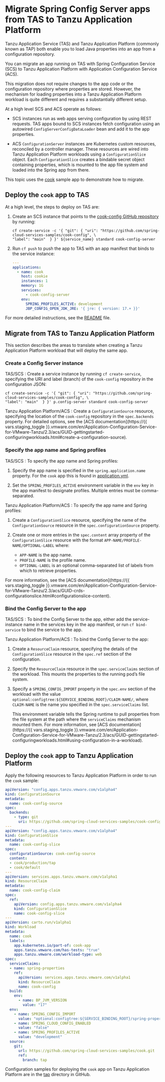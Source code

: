 # Migrate Spring Config Server apps from TAS to Tanzu Application Platform

Tanzu Application Service (TAS) and Tanzu Application Platform (commonly known as TAP) both enable
you to load Java properties into an app from a configuration repository.

You can migrate an app running on TAS with Spring Configuration Service (SCS) to Tanzu Application
Platform with Application Configuration Service (ACS).

This migration does not require changes to the app code or the configuration repository
where properties are stored. However, the mechanism for loading properties into a Tanzu Application
Platform workload is quite different and requires a substantially different setup.

At a high level SCS and ACS operate as follows:

- SCS instances run as web apps serving configuration by using REST requests. TAS apps bound to SCS
  instances fetch configuration using an autowired `ConfigServerConfigDataLoader` bean and add it to
  the app properties.

- ACS `ConfigurationServer` instances are Kubernetes custom resources, reconciled by a controller
  manager. These resources are wired into Tanzu Application Platform workloads using a
  `ConfigurationSlice` object. Each `ConfigurationSlice` creates a bindable secret object containing
  properties, which is mounted to the app file system and loaded into the Spring app from there.

This topic uses the [cook](https://github.com/spring-cloud-services-samples/cook) sample app to
demonstrate how to migrate.

## <a id="deploy-to-tas"></a> Deploy the `cook` app to TAS

At a high level, the steps to deploy on TAS are:

1. Create an SCS instance that points to the
   [cook-config GitHub repository](https://github.com/spring-cloud-services-samples/cook-config) by
   running:

   ```console
   cf create-service -c '{ "git": { "uri": "https://github.com/spring-cloud-services-samples/cook-config", \
   "label": "main"  } }' ${service_name} standard cook-config-server
   ```

1. Run `cf push` to push the app to TAS with an app manifest that binds to the service instance:

    ```yaml
    ---
    applications:
      - name: cook
        host: cookie
        instances: 1
        memory: 1G
        services:
          - cook-config-server
        env:
          SPRING_PROFILES_ACTIVE: development
          JBP_CONFIG_OPEN_JDK_JRE: '{ jre: { version: 17.+ }}'
    ```

For more detailed instructions, see the
[README](https://github.com/spring-cloud-services-samples/cook/blob/main/README.adoc) file.

## <a id="migrate-tas-to-tap"></a> Migrate from TAS to Tanzu Application Platform

This section describes the areas to translate when creating a Tanzu Application Platform workload
that will deploy the same app.

### <a id="create-cnfg-srvr-instance"></a> Create a Config Server instance

TAS/SCS
: Create a service instance by running `cf create-service`, specifying the URI and label (branch) of
  the `cook-config` repository in the configuration JSON:

   ```console
   cf create-service -c '{ "git": { "uri": "https://github.com/spring-cloud-services-samples/cook-config", \
   "label": "main"  } }' p.config-server standard cook-config-server
   ```

Tanzu Application Platform/ACS
: Create a `ConfigurationSource` resource, specifying the location of the `cook-config` repository in
  the `spec.backends` property. For detailed options, see the
  [ACS documentation](https://{{ vars.staging_toggle }}.vmware.com/en/Application-Configuration-Service-for-VMware-Tanzu/2.3/acs/GUID-gettingstarted-configuringworkloads.html#create-a-configuration-source).

### <a id="spec-app-name-profiles"></a> Specify the app name and Spring profiles

TAS/SCS
: To specify the app name and Spring profiles:

   1. Specify the app name is specified in the `spring.application.name` property. For the
      `cook` app this is found in [application.yml](https://github.com/spring-cloud-services-samples/cook/blob/main/src/main/resources/application.yml).

   1. Set the `SPRING_PROFILES_ACTIVE` environment variable in the `env` key in the app
      manifest to designate profiles. Multiple entries must be comma-separated.

Tanzu Application Platform/ACS
: To specify the app name and Spring profiles:

   1. Create a `ConfigurationSlice` resource, specifying the name of the `ConfigurationSource`
      resource in the `spec.configurationSource` property.

   1. Create one or more entries in the `spec.content` array property of the `ConfigurationSlice`
      resource with the format `APP-NAME/PROFILE-NAME/OPTIONAL-LABEL` where:

      - `APP-NAME` is the app name.
      - `PROFILE-NAME` is the profile name.
      - `OPTIONAL-LABEL` is an optional comma-separated list of labels from which to retrieve properties.

  For more information, see the
  [ACS documentation](https://{{ vars.staging_toggle }}.vmware.com/en/Application-Configuration-Service-for-VMware-Tanzu/2.3/acs/GUID-crds-configurationslice.html#configurationslice-content).

### <a id="bind-cnfg-srvr-to-app"></a> Bind the Config Server to the app

TAS/SCS
: To bind the Config Server to the app, either add the service-instance name in the services key in
  the app manifest, or run `cf bind-service` to bind the service to the app.

Tanzu Application Platform/ACS
: To bind the Config Server to the app:

   1. Create a `ResourceClaim` resource, specifying the details of the `ConfigurationSlice` resource
      in the `spec.ref` section of the configuration.
   1. Specify the `ResourceClaim` resource in the `spec.serviceClaims` section of the workload. This
      mounts the properties to the running pod’s file system.
   1. Specify a `SPRING_CONFIG_IMPORT` property in the `spec.env` section of the workload with the
      value `optional:configtree:${SERVICE_BINDING_ROOT}/CLAIM-NAME/`, where `CLAIM-NAME` is the name
      you specified in the `spec.serviceClaims` list.

      This environment variable tells the Spring runtime to pull properties from the file system at
      the path where the `serviceClaims` mechanism mounted them. For more information, see
      [ACS documentation](https://{{ vars.staging_toggle }}.vmware.com/en/Application-Configuration-Service-for-VMware-Tanzu/2.3/acs/GUID-gettingstarted-configuringworkloads.html#using-configuration-in-a-workload).

## <a id="deploy-cook-to-tap"></a> Deploy the `cook` app to Tanzu Application Platform

Apply the following resources to Tanzu Application Platform in order to run the `cook` sample:

```yaml
apiVersion: "config.apps.tanzu.vmware.com/v1alpha4"
kind: ConfigurationSource
metadata:
  name: cook-config-source
spec:
  backends:
    - type: git
      uri: https://github.com/spring-cloud-services-samples/cook-config
---
apiVersion: "config.apps.tanzu.vmware.com/v1alpha4"
kind: ConfigurationSlice
metadata:
  name: cook-config-slice
spec:
  configurationSource: cook-config-source
  content:
  - cook/production/tap
  - cook/default
---
apiVersion: services.apps.tanzu.vmware.com/v1alpha1
kind: ResourceClaim
metadata:
  name: cook-config-claim
spec:
  ref:
    apiVersion: config.apps.tanzu.vmware.com/v1alpha4
    kind: ConfigurationSlice
    name: cook-config-slice
---
apiVersion: carto.run/v1alpha1
kind: Workload
metadata:
  name: cook
  labels:
    app.kubernetes.io/part-of: cook-app
    apps.tanzu.vmware.com/has-tests: "true"
    apps.tanzu.vmware.com/workload-type: web
spec:
  serviceClaims:
  - name: spring-properties
    ref:
      apiVersion: services.apps.tanzu.vmware.com/v1alpha1
      kind: ResourceClaim
      name: cook-config
  build:
    env:
      - name: BP_JVM_VERSION
        value: "17"
  env:
    - name: SPRING_CONFIG_IMPORT
      value: "optional:configtree:${SERVICE_BINDING_ROOT}/spring-properties/"
    - name: SPRING_CLOUD_CONFIG_ENABLED
      value: "false"
    - name: SPRING_PROFILES_ACTIVE
      value: "development"
  source:
    git:
      url: https://github.com/spring-cloud-services-samples/cook.git
      ref:
        branch: tap
```

Configuration samples for deploying the `cook` app on Tanzu Application Platform are in the
[tap](https://github.com/spring-cloud-services-samples/cook/tree/tap/tap) directory in GitHub.